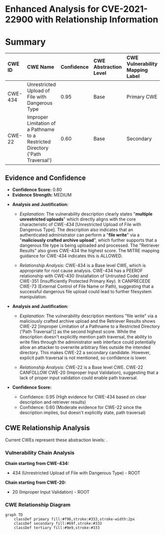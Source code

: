 # Enhanced Analysis for CVE-2021-22900 with Relationship Information

# Summary
| CWE ID  | CWE Name                                                      | Confidence | CWE Abstraction Level | CWE Vulnerability Mapping Label | CWE-Vulnerability Mapping Notes |
| :-------- | :------------------------------------------------------------ | :--------- | :-------------------- | :------------------------------ | :------------------------------ |
| CWE-434 | Unrestricted Upload of File with Dangerous Type             | 0.95       | Base                  | Primary CWE                   | Allowed                       |
| CWE-22  | Improper Limitation of a Pathname to a Restricted Directory ('Path Traversal') | 0.60       | Base                  | Secondary                       | Allowed                       |

## Evidence and Confidence

*   **Confidence Score:** 0.80
*   **Evidence Strength:** MEDIUM

- **Analysis and Justification:**
  - *Explanation:* The vulnerability description clearly states "**multiple unrestricted uploads**" which directly aligns with the core characteristic of CWE-434 [Unrestricted Upload of File with Dangerous Type]. The description also indicates that an authenticated administrator can perform a "**file write**" via a "**maliciously crafted archive upload**", which further supports that a dangerous file type is being uploaded and processed. The "Retriever Results" also gives CWE-434 the highest score. The MITRE mapping guidance for CWE-434 indicates this is ALLOWED.

  - *Relationship Analysis:* CWE-434 is a Base level CWE, which is appropriate for root cause analysis. CWE-434 has a PEEROF relationship with CWE-430 (Installation of Untrusted Code) and CWE-351 (Insufficiently Protected Primary Key). It CANPRECEDE CWE-73 (External Control of File Name or Path), suggesting that a successful dangerous file upload could lead to further filesystem manipulation.

- **Analysis and Justification:**
  - *Explanation:* The vulnerability description mentions "file write" via a maliciously crafted archive upload and the Retriever Results shows CWE-22 [Improper Limitation of a Pathname to a Restricted Directory ('Path Traversal')] as the second highest score. While the description doesn't explicitly mention path traversal, the ability to write files through the administrator web interface could potentially allow an attacker to overwrite arbitrary files outside the intended directory. This makes CWE-22 a secondary candidate. However, explicit path traversal is not mentioned, so confidence is lower.

  - *Relationship Analysis:* CWE-22 is a Base level CWE. CWE-22 CANFOLLOW CWE-20 (Improper Input Validation), suggesting that a lack of proper input validation could enable path traversal.

- **Confidence Score:**
  - Confidence: 0.95 (High evidence for CWE-434 based on clear description and retriever results)
  - Confidence: 0.60 (Moderate evidence for CWE-22 since the description implies, but doesn't explicitly state, path traversal)


## CWE Relationship Analysis

Current CWEs represent these abstraction levels: .


### Vulnerability Chain Analysis

**Chain starting from CWE-434:**
- 434 (Unrestricted Upload of File with Dangerous Type) - ROOT


**Chain starting from CWE-20:**
- 20 (Improper Input Validation) - ROOT



### CWE Relationship Diagram

```mermaid
graph TD
    classDef primary fill:#f96,stroke:#333,stroke-width:2px
    classDef secondary fill:#69f,stroke:#333
    classDef tertiary fill:#9e9,stroke:#333
```
